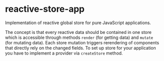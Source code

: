 # reactive-store-app

Implementation of reactive global store for pure JavaScript applications.

The concept is that every reactive data should be contained in one store
which is accessible through methods `render` (for getting data) and `mutate`
(for mutating data).
Each store mutation triggers rerendering of components that directly rely on
the changed fields.
To set up store for your application you have to implement a provider via
`createStore` method.
